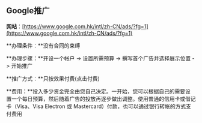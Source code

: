 ## Google推广

**网站**：[https://www.google.com.hk/intl/zh-CN/ads/?fg=1](https://www.google.com.hk/intl/zh-CN/ads/?fg=1)

**办理条件：**没有合同的束缚

**办理步骤：**开设一个帐户 -&gt; 设置所需预算 -&gt; 撰写首个广告并选择展示位置 -&gt; 开始推广

**推广方式：**只按效果付费\(点击付费\)

**费用：**投入多少资金完全由您自己决定。一开始，您可以根据自己的需要设置一个每日预算，然后随着广告的投放再逐步做出调整。使用普通的信用卡或借记卡（Visa、Visa Electron 或 Mastercard）付款，也可以通过银行转帐的方式支付费用

